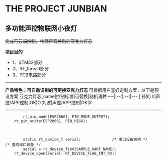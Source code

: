 # THE PROJECT JUNBIAN
## 多功能声控物联网小夜灯


~~完成可云端控制，物理声音控制的亚克力灯芯~~

__项目目的__
-  1、STM32部分
- 2、RT_thread部分
-  3、PCB电路部分
---

__产品特色：可自动识别的可更换亚克力灯芯__
可根据用户喜好定制方案，以下是预设方案
亚克力灯芯_name|控制标准|可替换|随机语种
---|:--:|:--:|---:|
孙笑川|声控/APP控制|OK|O
刘波|声控/APP控制|OK|X




---

```
        rt_pin_mode(ESP28661, PIN_MODE_OUTPUT);
	rt_pin_write(ESP28661, PIN_HIGH);
	
	

        static rt_device_t serial;              /* 串口设备句柄 */    
/* 查找串口设备 */
        serial = rt_device_find(SAMPLE_UART_NAME);
	rt_device_open(serial, RT_DEVICE_FLAG_INT_RX);	
```
